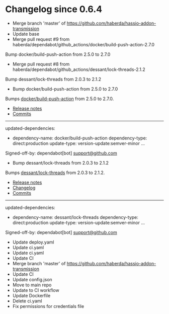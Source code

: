 # Changelog since 0.6.4
- Merge branch 'master' of https://github.com/haberda/hassio-addon-transmission 
- Update base 
- Merge pull request #9 from haberda/dependabot/github_actions/docker/build-push-action-2.7.0

Bump docker/build-push-action from 2.5.0 to 2.7.0 
- Merge pull request #8 from haberda/dependabot/github_actions/dessant/lock-threads-2.1.2

Bump dessant/lock-threads from 2.0.3 to 2.1.2 
- Bump docker/build-push-action from 2.5.0 to 2.7.0

Bumps [docker/build-push-action](https://github.com/docker/build-push-action) from 2.5.0 to 2.7.0.
- [Release notes](https://github.com/docker/build-push-action/releases)
- [Commits](https://github.com/docker/build-push-action/compare/v2.5.0...v2.7.0)

---
updated-dependencies:
- dependency-name: docker/build-push-action
  dependency-type: direct:production
  update-type: version-update:semver-minor
...

Signed-off-by: dependabot[bot] <support@github.com> 
- Bump dessant/lock-threads from 2.0.3 to 2.1.2

Bumps [dessant/lock-threads](https://github.com/dessant/lock-threads) from 2.0.3 to 2.1.2.
- [Release notes](https://github.com/dessant/lock-threads/releases)
- [Changelog](https://github.com/dessant/lock-threads/blob/master/CHANGELOG.md)
- [Commits](https://github.com/dessant/lock-threads/compare/v2.0.3...v2.1.2)

---
updated-dependencies:
- dependency-name: dessant/lock-threads
  dependency-type: direct:production
  update-type: version-update:semver-minor
...

Signed-off-by: dependabot[bot] <support@github.com> 
- Update deploy.yaml 
- Update ci.yaml 
- Update ci.yaml 
- Update CI 
- Merge branch 'master' of https://github.com/haberda/hassio-addon-transmission 
- Update CI 
- Update config.json 
- Move to main repo 
- Update to CI workflow 
- Update Dockerfile 
- Delete ci.yaml 
- Fix permissions for credentials file 
